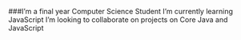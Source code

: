 ###I’m a final year Computer Science Student
I’m currently learning JavaScript
I’m looking to collaborate on projects on  Core Java and JavaScript

<!--
**guptasachi/guptasachi** is a ✨ _special_ ✨ repository because its `README.md` (this file) appears on your GitHub profile.

Here are some ideas to get you started:

- 🔭 I’m a final year Computer Science Student
- 🌱 I’m currently learning JavaScript
- 👯 I’m looking to collaborate on projects on  Core Java and JavaScript
- 🤔 I’m looking for help with ...
- 💬 Ask me about ...
- 📫 How to reach me: ...
- 😄 Pronouns: ...
- ⚡ Fun fact: ...
-->
